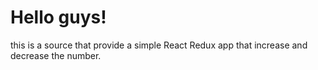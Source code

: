 # Hello guys!
this is a source that provide a simple React Redux app that increase and decrease the number.

